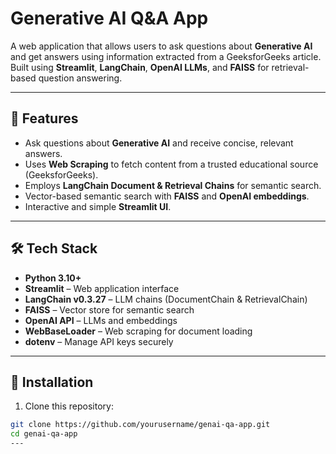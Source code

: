 # Generative AI Q&A App

A web application that allows users to ask questions about **Generative AI** and get answers using information extracted from a GeeksforGeeks article. Built using **Streamlit**, **LangChain**, **OpenAI LLMs**, and **FAISS** for retrieval-based question answering.

---

## 🚀 Features

- Ask questions about **Generative AI** and receive concise, relevant answers.
- Uses **Web Scraping** to fetch content from a trusted educational source (GeeksforGeeks).
- Employs **LangChain Document & Retrieval Chains** for semantic search.
- Vector-based semantic search with **FAISS** and **OpenAI embeddings**.
- Interactive and simple **Streamlit UI**.

---

## 🛠 Tech Stack

- **Python 3.10+**
- **Streamlit** – Web application interface
- **LangChain v0.3.27** – LLM chains (DocumentChain & RetrievalChain)
- **FAISS** – Vector store for semantic search
- **OpenAI API** – LLMs and embeddings
- **WebBaseLoader** – Web scraping for document loading
- **dotenv** – Manage API keys securely

---

## 🔧 Installation

1. Clone this repository:

```bash
git clone https://github.com/yourusername/genai-qa-app.git
cd genai-qa-app
---


